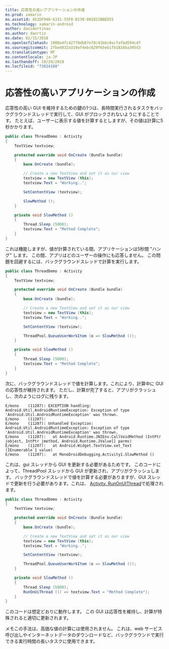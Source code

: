 ```yaml
---
title: 応答性の高いアプリケーションの作成
ms.prod: xamarin
ms.assetid: 452DF940-6331-55F0-D130-002822BBED55
ms.technology: xamarin-android
author: davidortinau
ms.author: daortin
ms.date: 02/15/2018
ms.openlocfilehash: 1900a4fc42778db07e78c41bbc0acfafbd594cdf
ms.sourcegitcommit: 2fbe4932a319af4ebc829f65eb1fb1816ba305d3
ms.translationtype: MT
ms.contentlocale: ja-JP
ms.lasthandoff: 10/29/2019
ms.locfileid: "73024188"
---
```

# <a name="writing-responsive-applications"></a>応答性の高いアプリケーションの作成

応答性の高い GUI を維持するための鍵の1つは、長時間実行されるタスクをバックグラウンドスレッドで実行して、GUI がブロックされないようにすることです。 たとえば、ユーザーに表示する値を計算するとしますが、その値は計算に5秒かかります。

```csharp
public class ThreadDemo : Activity
{
    TextView textview;

    protected override void OnCreate (Bundle bundle)
    {
        base.OnCreate (bundle);

        // Create a new TextView and set it as our view
        textview = new TextView (this);
        textview.Text = "Working..";

        SetContentView (textview);

        SlowMethod ();
    }

    private void SlowMethod ()
    {
        Thread.Sleep (5000);
        textview.Text = "Method Complete";
    }
}
```

これは機能しますが、値が計算されている間、アプリケーションは5秒間 "ハング" します。 この間、アプリはどのユーザーの操作にも応答しません。 この問題を回避するには、バックグラウンドスレッドで計算を実行します。

```csharp
public class ThreadDemo : Activity
{
    TextView textview;

    protected override void OnCreate (Bundle bundle)
    {
        base.OnCreate (bundle);

        // Create a new TextView and set it as our view
        textview = new TextView (this);
        textview.Text = "Working..";

        SetContentView (textview);

        ThreadPool.QueueUserWorkItem (o => SlowMethod ());
    }

    private void SlowMethod ()
    {
        Thread.Sleep (5000);
        textview.Text = "Method Complete";
    }
}
```

次に、バックグラウンドスレッドで値を計算します。これにより、計算中に GUI の応答性が維持されます。 ただし、計算が完了すると、アプリがクラッシュし、次のようにログに残ります。

```shell
E/mono    (11207): EXCEPTION handling: Android.Util.AndroidRuntimeException: Exception of type 'Android.Util.AndroidRuntimeException' was thrown.
E/mono    (11207):
E/mono    (11207): Unhandled Exception: Android.Util.AndroidRuntimeException: Exception of type 'Android.Util.AndroidRuntimeException' was thrown.
E/mono    (11207):   at Android.Runtime.JNIEnv.CallVoidMethod (IntPtr jobject, IntPtr jmethod, Android.Runtime.JValue[] parms)
E/mono    (11207):   at Android.Widget.TextView.set_Text (IEnumerable`1 value)
E/mono    (11207):   at MonoDroidDebugging.Activity1.SlowMethod ()
```

これは、gui スレッドから GUI を更新する必要があるためです。 このコードによって、ThreadPool スレッドから GUI が更新され、アプリがクラッシュします。 バックグラウンドスレッドで値を計算する必要がありますが、GUI スレッドで更新を行う必要があります。これは、 [Activity. RunOnUIThread](xref:Android.App.Activity.RunOnUiThread*)で処理されます。

```csharp
public class ThreadDemo : Activity
{
    TextView textview;

    protected override void OnCreate (Bundle bundle)
    {
        base.OnCreate (bundle);

        // Create a new TextView and set it as our view
        textview = new TextView (this);
        textview.Text = "Working..";

        SetContentView (textview);

        ThreadPool.QueueUserWorkItem (o => SlowMethod ());
    }

    private void SlowMethod ()
    {
        Thread.Sleep (5000);
        RunOnUiThread (() => textview.Text = "Method Complete");
    }
}
```

このコードは想定どおりに動作します。 この GUI は応答性を維持し、計算が特殊されると適切に更新されます。

メモこの手法は、高価な値の計算には使用されません。 これは、web サービス呼び出しやインターネットデータのダウンロードなど、バックグラウンドで実行できる実行時間の長いタスクに使用できます。
